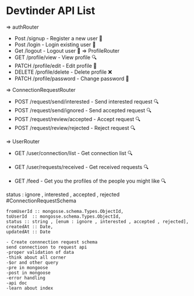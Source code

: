 # Devtinder API List

 => authRouter
 * Post /signup - Register a new user 📝
 * Post /login - Login existing user 🔑
 * Get /logout - Logout user 🔑
=> ProfileRouter
 * GET /profile/view - View profile 🔍
 * PATCH /profile/edit - Edit profile 📝
 * DELETE /profile/delete - Delete profile ❌
 * PATCH /profile/password - Change password 🔑

=> ConnectionRequestRouter
 * POST /request/send/interested - Send interested request 🔍
 * POST /request/send/ignored - Send accepted request 🔍
 * POST /request/review/accepted - Accept request 🔍
 * POST /request/review/rejected - Reject request 🔍

=> UserRouter
 * GET /user/connection/list - Get connection list 🔍
 * GET /user/requests/received - Get received requests 🔍

 * GET /feed - Get you the profiles of the people you might like 🔍



status : ignore , interested , accepted , rejected
#ConnectionRequestSchema

    fromUserId :: mongosse.schema.Types.ObjectId,
    toUserId  :: mongosse.schema.Types.ObjectId,
    status :: string , [enum : ignore , interested , accepted , rejected],
    createdAt :: Date,  
    updatedAt :: Date   

    - Create connnection request schema 
    send connectioon to request api
    -proper validation of data
    -think about all corner
    -$or and other query
    -pre in mongoose
    -post in mongoose
    -error handling
    -api doc
    -learn about index